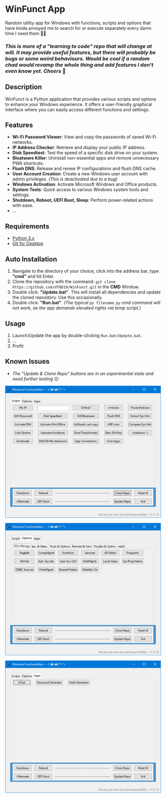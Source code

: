 # WinFunct App

Random utility app for Windows with functions, scripts and options that have kinda annoyed me to search for or execute separately every damn time I need them 🤭🙈

### ***This is more of a "learning to code" repo that will change at will. It may provide useful features, but there will probably be bugs or some weird behaviours. Would be cool if a random chad would revamp the whole thing and add features I don't even know yet. Cheers*** 🍻

## Description

WinFunct is a Python application that provides various scripts and options to enhance your Windows experience. It offers a user-friendly graphical interface where you can easily access different functions and settings.

## Features

- **Wi-Fi Password Viewer**: View and copy the passwords of saved Wi-Fi networks.
- **IP Address Checker**: Retrieve and display your public IP address.
- **Disk Speedtest**: Test the speed of a specific disk drive on your system.
- **Bloatware Killer**: Uninstall non-essential apps and remove unnecessary PWA shortcuts.
- **Flush DNS**: Release and renew IP configurations and flush DNS cache.
- **User Account Creation**: Create a new Windows user account with admin privileges. _(This is deactivated due to a bug)_
- **Windows Activation**: Activate Microsoft Windows and Office products.
- **System Tools**: Quick access to various Windows system tools and settings.
- **Shutdown, Reboot, UEFI Boot, Sleep**: Perform power-related actions with ease.
- ...

## Requirements

- [Python 3.x](https://www.python.org/downloads/)
- [Git for Desktop](https://git-scm.com/downloads/)

## Auto Installation

1. Navigate to the directory of your choice, click into the address bar, type **"cmd"** and hit Enter.
2. Clone the repository with the command: `git clone https://github.com/df8819/WinFunct.git` in the **CMD** Window.
3. Double click: **"Update.bat"**. This will install all dependencies and update the cloned repository. Use this occasionally.
4. Double click: **"Run.bat"**. _(The typical ```py filename.py``` cmd command will not work, as the app demands elevated rights via temp script.)_

## Usage

1. Launch/Update the app by double-clicking `Run.bat/Update.bat`.
2. ...
3. Profit

## Known Issues

- _The "Update & Clone Repo" buttons are in an experimental state and need further testing_ 😐

![Image](1701505001.png)

![Image](1701505091.png)

![Image](1709048179.png)